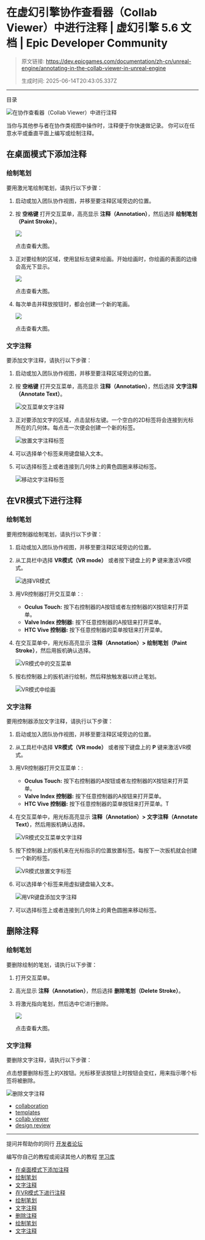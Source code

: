 # 在虚幻引擎协作查看器（Collab Viewer）中进行注释 | 虚幻引擎 5.6 文档 | Epic Developer Community

> 原文链接: https://dev.epicgames.com/documentation/zh-cn/unreal-engine/annotating-in-the-collab-viewer-in-unreal-engine
> 
> 生成时间: 2025-06-14T20:43:05.337Z

---

目录

![在协作查看器（Collab Viewer）中进行注释](https://dev.epicgames.com/community/api/documentation/image/4bd7ebd3-46bc-4e37-8e24-bb52df3e584b?resizing_type=fill&width=1920&height=335)

当你与其他参与者在协作类视图中操作时，注释便于你快速做记录。 你可以在任意水平或垂直平面上编写或绘制注释。

## 在桌面模式下添加注释

### 绘制笔划

要用激光笔绘制笔划，请执行以下步骤：

1.  启动或加入团队协作视图，并移至要注释区域旁边的位置。
    
2.  按 **空格键** 打开交互菜单，高亮显示 **注释（Annotation）**，然后选择 **绘制笔划（Paint Stroke）**。
    
    [![](https://d1iv7db44yhgxn.cloudfront.net/documentation/images/76c30ea9-7767-4cbe-9ea3-68e62eed05f3/interaction-menu-annotation-paint.png)](https://d1iv7db44yhgxn.cloudfront.net/documentation/images/76c30ea9-7767-4cbe-9ea3-68e62eed05f3/interaction-menu-annotation-paint.png)
    
    点击查看大图。
    
3.  正对要绘制的区域，使用鼠标左键来绘画。开始绘画时，你绘画的表面的边缘会高光下显示。
    
    [![](https://d1iv7db44yhgxn.cloudfront.net/documentation/images/a3dc3ab6-a423-4db2-b9f4-a2818c6da833/annotating-vertical.png)](https://d1iv7db44yhgxn.cloudfront.net/documentation/images/a3dc3ab6-a423-4db2-b9f4-a2818c6da833/annotating-vertical.png)
    
    点击查看大图。
    
4.  每次单击并释放按钮时，都会创建一个新的笔画。
    
    [![](https://d1iv7db44yhgxn.cloudfront.net/documentation/images/1a718776-2772-429d-b49d-0e5b491ed931/annotating-horizontal.png)](https://d1iv7db44yhgxn.cloudfront.net/documentation/images/1a718776-2772-429d-b49d-0e5b491ed931/annotating-horizontal.png)
    
    点击查看大图。
    

### 文字注释

要添加文字注释，请执行以下步骤：

1.  启动或加入团队协作视图，并移至要注释区域旁边的位置。
2.  按 **空格键** 打开交互菜单，高亮显示 **注释（Annotation）**，然后选择 **文字注释（Annotate Text）**。
    
    ![交互菜单文字注释](https://d1iv7db44yhgxn.cloudfront.net/documentation/images/d2f9e13a-ab14-4960-828a-57ccf94da071/annotate-text-standard-1.png)
3.  正对要添加文字的区域，点击鼠标左键。一个空白的2D标签将会连接到光标所在的几何体。每点击一次便会创建一个新的标签。
    
    ![放置文字注释标签](https://d1iv7db44yhgxn.cloudfront.net/documentation/images/792a6867-9114-49b8-8cbf-6bd0264b59ab/annotate-text-standard-2.png)
4.  可以选择单个标签来用键盘输入文本。
5.  可以选择标签上或者连接到几何体上的黄色圆圈来移动标签。
    
    ![移动文字注释标签](https://d1iv7db44yhgxn.cloudfront.net/documentation/images/6916003d-1fa5-4092-8db0-5bf52435fa07/annotate-text-standard-3.png)

## 在VR模式下进行注释

### 绘制笔划

要用控制器绘制笔划，请执行以下步骤：

1.  启动或加入团队协作视图，并移至要注释区域旁边的位置。
    
2.  从工具栏中选择 **VR模式（VR mode）** 或者按下键盘上的 **P** 键来激活VR模式。
    
    ![选择VR模式](https://d1iv7db44yhgxn.cloudfront.net/documentation/images/90f30929-9220-4665-888e-a9c06620d172/selectvrmode.png)
3.  用VR控制器打开交互菜单：:
    -   **Oculus Touch:** 按下右控制器的A按钮或者左控制器的X按钮来打开菜单。
    -   **Valve Index 控制器:** 按下任意控制器的A按钮来打开菜单。
    -   **HTC Vive 控制器:** 按下任意控制器的菜单按钮来打开菜单。
4.  在交互菜单中，用光标高亮显示 **注释（Annotation）> 绘制笔划（Paint Stroke）**，然后用扳机确认选择。
    
    ![VR模式中的交互菜单](https://d1iv7db44yhgxn.cloudfront.net/documentation/images/f2578fbb-9ec9-43cd-a128-ae6bb8fbb0a2/interaction_menu_vr.png)
5.  按右控制器上的扳机进行绘制，然后释放触发器以终止笔划。
    
    ![VR模式中绘画](https://d1iv7db44yhgxn.cloudfront.net/documentation/images/2ad3f4a6-83b2-456f-acf8-a008fc53edec/painting_vr.png)

### 文字注释

要用控制器添加文字注释，请执行以下步骤：

1.  启动或加入团队协作视图，并移至要注释区域旁边的位置。
    
2.  从工具栏中选择 **VR模式（VR mode）** 或者按下键盘上的 **P** 键来激活VR模式。
    
3.  用VR控制器打开交互菜单：:
    -   **Oculus Touch:** 按下右控制器的A按钮或者左控制器的X按钮来打开菜单。
    -   **Valve Index 控制器:** 按下任意控制器的A按钮来打开菜单。
    -   **HTC Vive 控制器:** 按下任意控制器的菜单按钮来打开菜单。T
4.  在交互菜单中，用光标高亮显示 **注释（Annotation）> 文字注释（Annotate Text）**，然后用扳机确认选择。
    
    ![VR模式交互菜单文字注释](https://d1iv7db44yhgxn.cloudfront.net/documentation/images/0c64e36d-42db-4fad-a459-caf0285cd423/text_interaction_menu_vr.png)
5.  按下控制器上的扳机来在光标指示的位置放置标签。每按下一次扳机就会创建一个新的标签。
    
    ![VR模式放置文字标签](https://d1iv7db44yhgxn.cloudfront.net/documentation/images/9367a335-6ae2-4fd3-b917-ec2df2e37a88/text_annotation_vr.png)
6.  可以选择单个标签来用虚拟键盘输入文本。
    
    ![用VR键盘添加文字注释](https://d1iv7db44yhgxn.cloudfront.net/documentation/images/3c4c378a-b463-4a02-a386-a53d01c7955d/text_vr_keyboard.png)
7.  可以选择标签上或者连接到几何体上的黄色圆圈来移动标签。

## 删除注释

### 绘制笔划

要删除绘制的笔划，请执行以下步骤：

1.  打开交互菜单。
    
2.  高光显示 **注释（Annotation）**，然后选择 **删除笔划（Delete Stroke）**。
    
3.  将激光指向笔划，然后选中它进行删除。
    
    [![](https://d1iv7db44yhgxn.cloudfront.net/documentation/images/3b78ec6a-fb99-4697-8b5f-10f85dfe9d19/annotation-delete.png)](https://d1iv7db44yhgxn.cloudfront.net/documentation/images/3b78ec6a-fb99-4697-8b5f-10f85dfe9d19/annotation-delete.png)
    
    点击查看大图。
    

### 文字注释

要删除文字注释，请执行以下步骤：

点击想要删除标签上的X按钮。光标移至该按钮上时按钮会变红，用来指示哪个标签将被删除。

![删除文字注释](https://d1iv7db44yhgxn.cloudfront.net/documentation/images/fda8b67b-0866-4024-b8b5-73dabcce4552/delete-text-annotation.png)

-   [collaboration](https://dev.epicgames.com/community/search?query=collaboration)
-   [templates](https://dev.epicgames.com/community/search?query=templates)
-   [collab viewer](https://dev.epicgames.com/community/search?query=collab%20viewer)
-   [design review](https://dev.epicgames.com/community/search?query=design%20review)

* * *

提问并帮助你的同行 [开发者论坛](https://forums.unrealengine.com/categories?tag=unreal-engine)

编写你自己的教程或阅读其他人的教程 [学习库](https://dev.epicgames.com/community/unreal-engine/learning)

-   [在桌面模式下添加注释](/documentation/zh-cn/unreal-engine/annotating-in-the-collab-viewer-in-unreal-engine#%E5%9C%A8%E6%A1%8C%E9%9D%A2%E6%A8%A1%E5%BC%8F%E4%B8%8B%E6%B7%BB%E5%8A%A0%E6%B3%A8%E9%87%8A)
-   [绘制笔划](/documentation/zh-cn/unreal-engine/annotating-in-the-collab-viewer-in-unreal-engine#%E7%BB%98%E5%88%B6%E7%AC%94%E5%88%92)
-   [文字注释](/documentation/zh-cn/unreal-engine/annotating-in-the-collab-viewer-in-unreal-engine#%E6%96%87%E5%AD%97%E6%B3%A8%E9%87%8A)
-   [在VR模式下进行注释](/documentation/zh-cn/unreal-engine/annotating-in-the-collab-viewer-in-unreal-engine#%E5%9C%A8vr%E6%A8%A1%E5%BC%8F%E4%B8%8B%E8%BF%9B%E8%A1%8C%E6%B3%A8%E9%87%8A)
-   [绘制笔划](/documentation/zh-cn/unreal-engine/annotating-in-the-collab-viewer-in-unreal-engine#%E7%BB%98%E5%88%B6%E7%AC%94%E5%88%92-2)
-   [文字注释](/documentation/zh-cn/unreal-engine/annotating-in-the-collab-viewer-in-unreal-engine#%E6%96%87%E5%AD%97%E6%B3%A8%E9%87%8A-2)
-   [删除注释](/documentation/zh-cn/unreal-engine/annotating-in-the-collab-viewer-in-unreal-engine#%E5%88%A0%E9%99%A4%E6%B3%A8%E9%87%8A)
-   [绘制笔划](/documentation/zh-cn/unreal-engine/annotating-in-the-collab-viewer-in-unreal-engine#%E7%BB%98%E5%88%B6%E7%AC%94%E5%88%92-3)
-   [文字注释](/documentation/zh-cn/unreal-engine/annotating-in-the-collab-viewer-in-unreal-engine#%E6%96%87%E5%AD%97%E6%B3%A8%E9%87%8A-3)